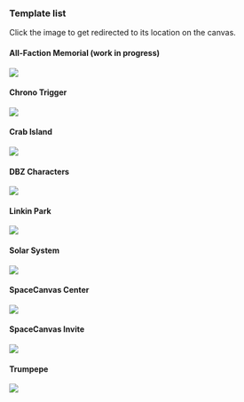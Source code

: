 ### Template list
Click the image to get redirected to its location on the canvas.

#### All-Faction Memorial (work in progress)
[![](https://github.com/LowQuality/Minimap/blob/master/images/AFM.png)](http://pixelcanvas.io/@213,-408)

#### Chrono Trigger
[![](https://github.com/LowQuality/Minimap/blob/master/images/ChronoTrigger.png)](http://pixelcanvas.io/@2949,866)

#### Crab Island
[![](https://github.com/LowQuality/Minimap/blob/master/images/CrabIsland.png)](http://pixelcanvas.io/@721,49)

#### DBZ Characters
[![](https://github.com/LowQuality/Minimap/blob/master/images/DBZ.png)](http://pixelcanvas.io/@1121,-726)

#### Linkin Park
[![](https://github.com/LowQuality/Minimap/blob/master/images/LinkinPark.png)](http://pixelcanvas.io/@1248,-738)

#### Solar System
[![](https://github.com/LowQuality/Minimap/blob/master/images/SolarSystem.png)](http://pixelcanvas.io/@9461,-3501)

#### SpaceCanvas Center
[![](https://github.com/LowQuality/Minimap/blob/master/images/SpaceCanvasCenter.png)](http://pixelcanvas.io/@882,-82)

#### SpaceCanvas Invite
[![](https://github.com/LowQuality/Minimap/blob/master/images/SpaceCanvasInvite.png)](http://pixelcanvas.io/@9578,-3648)

#### Trumpepe
[![](https://github.com/LowQuality/Minimap/blob/master/images/Trumpepe.png)](http://pixelcanvas.io/@-2749,2923)
